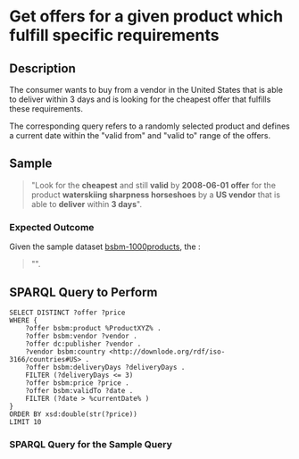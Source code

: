 # Get offers for a given product which fulfill specific requirements

## Description

The consumer wants to buy from a vendor in the United States that is able to deliver within 3 days and is looking for the cheapest offer that fulfills these requirements.

The corresponding query refers to a randomly selected product and defines a current date within the "valid from" and "valid to" range of the offers.

## Sample

> "Look for the **cheapest** and still **valid** by **2008-06-01** **offer** for the product **waterskiing sharpness horseshoes** by a **US vendor** that is able to **deliver** within **3 days**".

### Expected Outcome
Given the sample dataset [bsbm-1000products](../Datasets/bsbm-1000products.ttl.tgz), the :

> "".

## SPARQL Query to Perform

```SPARQL
SELECT DISTINCT ?offer ?price
WHERE {
	?offer bsbm:product %ProductXYZ% .
	?offer bsbm:vendor ?vendor .
	?offer dc:publisher ?vendor .
	?vendor bsbm:country <http://downlode.org/rdf/iso-3166/countries#US> .
	?offer bsbm:deliveryDays ?deliveryDays .
	FILTER (?deliveryDays <= 3)
	?offer bsbm:price ?price .
	?offer bsbm:validTo ?date .
	FILTER (?date > %currentDate% )
}
ORDER BY xsd:double(str(?price))
LIMIT 10
```

### SPARQL Query for the Sample Query

```SPARQL

```
